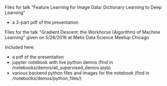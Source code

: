 Files for talk "Feature Learning for Image Data: Dictionary Learning to Deep Learning"
- a 3-part pdf of the presentation

Files for the talk "Gradient Descent: the Workhorse (Algorithm) of Machine Learning" given on 5/26/2016 at Metis Data Science Meetup Chicago

Included here:

- a pdf of the presentation
- jupyter notebook with live python demos (find in /notebooks/demos/all_supervised_demos.ipyb)
- various backend python files and images for the notebook (find in /notebooks/demos/python_files/)
